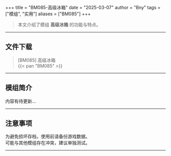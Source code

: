 +++
title = "BM085-高级冰箱"
date = "2025-03-07"
author = "Bny"
tags = ["模组", "实用"]
aliases = ["BM085"]
+++

> 本文介绍了模组 **高级冰箱** 的功能与特点。

---

## 文件下载

> [BM085] 高级冰箱  
{{< pan "BM085" >}}  

---

## 模组简介

>  
内容有待更新...  

---

## 注意事项

>  
为避免损坏存档，使用前请备份游戏数据。  
可能与其他模组存在冲突，建议单独测试。  

---

